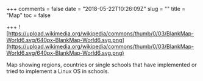 +++
comments = false
date = "2018-05-22T10:26:09Z"
slug = ""
title = "Map"
toc = false

+++
![https://upload.wikimedia.org/wikipedia/commons/thumb/0/03/BlankMap-World6.svg/640px-BlankMap-World6.svg.png](https://upload.wikimedia.org/wikipedia/commons/thumb/0/03/BlankMap-World6.svg/640px-BlankMap-World6.svg.png)

Map showing regions, countries or single schools  that have implemented or tried to implement a Linux OS in schools.